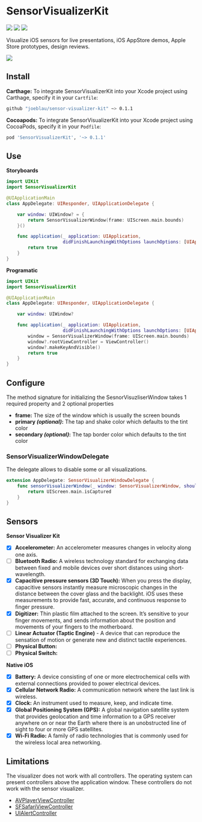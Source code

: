 # SensorVisualizerKit

[![](https://img.shields.io/badge/swift-5-brightgreen.svg?style=flat-square)](https://swift.org)
[![](https://img.shields.io/badge/platform-iOS-brightgreen.svg?style=flat-square)](https://www.apple.com/ios/)
[![](https://img.shields.io/github/license/joeblau/sensor-visualizer-kit.svg?style=flat-square)](https://github.com/joeblau/sensor-visualizer-kit/blob/master/LICENSE)

Visualize iOS sensors for live presentations, iOS AppStore demos, Apple Store prototypes, design reviews.

[![](.github/demo.gif)](https://vimeo.com/331486696)

## Install

**Carthage:** To integrate SensorVisualizerKit into your Xcode project using Carthage, specify it in your `Cartfile`:

```sh
github "joeblau/sensor-visualizer-kit" ~> 0.1.1
```

**Cocoapods:** To integrate SensorVisualizerKit into your Xcode project using CocoaPods, specify it in your `Podfile`:

```sh
pod 'SensorVisualizerKit', '~> 0.1.1'
```

## Use

**Storyboards**

```swift
import UIKit
import SensorVisualizerKit

@UIApplicationMain
class AppDelegate: UIResponder, UIApplicationDelegate {

    var window: UIWindow? = {
        return SensorVisualizerWindow(frame: UIScreen.main.bounds)
    }()

    func application(_ application: UIApplication,
                     didFinishLaunchingWithOptions launchOptions: [UIApplication.LaunchOptionsKey: Any]?) -> Bool {
        return true
    }
}

```

**Programatic**

```swift
import UIKit
import SensorVisualizerKit

@UIApplicationMain
class AppDelegate: UIResponder, UIApplicationDelegate {

    var window: UIWindow?

    func application(_ application: UIApplication, 
                     didFinishLaunchingWithOptions launchOptions: [UIApplication.LaunchOptionsKey: Any]?) -> Bool {
        window = SensorVisualizerWindow(frame: UIScreen.main.bounds)
        window?.rootViewController = ViewController()
        window?.makeKeyAndVisible()
        return true
    }
}
```

## Configure

The method signature for initializing the SesnorVisuzliserWindow takes 1 required property and 2 optional properties

- **frame:** The size of the window which is usually the screen bounds
- **primary _(optional)_:** The tap and shake color which defaults to the tint color
- **secondary _(optional)_:** The tap border color which defaults to the tint color

### SensorVisualizerWindowDelegate

The delegate allows to disable some or all visualizations.

```swift
extension AppDelegate: SensorVisualizerWindowDelegate {
    func sensorVisualizerWindow(_ window: SensorVisualizerWindow, shouldShowFingertipsFor sensor: Sensor) -> Bool {
        return UIScreen.main.isCaptured
    }
}
```

## Sensors

**Sensor Visualizer Kit**

- [x] **Accelerometer:** An accelerometer measures changes in velocity along one axis.
- [ ] **Bluetooth Radio:** A wireless technology standard for exchanging data between fixed and mobile devices over short distances using short-wavelength.
- [x] **Capacitive pressure sensors (3D Touch):** When you press the display, capacitive sensors instantly measure microscopic changes in the distance between the cover glass and the backlight. iOS uses these measurements to provide fast, accurate, and continuous response to ﬁnger pressure.
- [x] **Digitizer:** Thin plastic film attached to the screen. It’s sensitive to your finger movements, and sends information about the position and movements of your fingers to the motherboard.
- [ ] **Linear Actuator (Taptic Engine)** - A device that can reproduce the sensation of motion or generate new and distinct tactile experiences.
- [ ] **Physical Button:**
- [ ] **Physical Switch:**

**Native iOS**

- [x] **Battery:** A device consisting of one or more electrochemical cells with external connections provided to power electrical devices.
- [x] **Cellular Network Radio:** A communication network where the last link is wireless.
- [x] **Clock:** An instrument used to measure, keep, and indicate time.
- [x] **Global Positioning System (GPS):** A global navigation satellite system that provides geolocation and time information to a GPS receiver anywhere on or near the Earth where there is an unobstructed line of sight to four or more GPS satellites.
- [x] **Wi-Fi Radio:** A family of radio technologies that is commonly used for the wireless local area networking.

## Limitations

The visualizer does not work with all controllers. The operating system can present controllers above the application window.  These controllers do not work with the sensor visualizer.

- [AVPlayerViewController](https://developer.apple.com/documentation/avkit/avplayerviewcontroller)
- [SFSafariViewController](https://developer.apple.com/documentation/safariservices/sfsafariviewcontroller)
- [UIAlertController](https://developer.apple.com/documentation/uikit/uialertcontroller)

